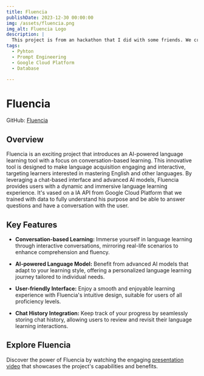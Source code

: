 ```yaml
---
title: Fluencia
publishDate: 2023-12-30 00:00:00
img: /assets/fluencia.png
img_alt: Fluencia Logo
description: |
  This project is from an hackathon that I did with some friends. We created a chatbot that is aimed to be a language learning tool.
tags:
  - Pyhton
  - Prompt Engineering
  - Google Cloud Platform
  - Database

---
```

# Fluencia

GitHub: [Fluencia](https://github.com/Bugz-gg/hackathon-n-1)

## Overview

Fluencia is an exciting project that introduces an AI-powered language learning tool with a focus on conversation-based learning. This innovative tool is designed to make language acquisition engaging and interactive, targeting learners interested in mastering English and other languages. By leveraging a chat-based interface and advanced AI models, Fluencia provides users with a dynamic and immersive language learning experience. It's vased on a IA API from Google Cloud Platform that we trained with data to fully understand his purpose and be able to answer questions and have a conversation with the user.

## Key Features

- **Conversation-based Learning:** Immerse yourself in language learning through interactive conversations, mirroring real-life scenarios to enhance comprehension and fluency.

- **AI-powered Language Model:** Benefit from advanced AI models that adapt to your learning style, offering a personalized language learning journey tailored to individual needs.

- **User-friendly Interface:** Enjoy a smooth and enjoyable learning experience with Fluencia's intuitive design, suitable for users of all proficiency levels.

- **Chat History Integration:** Keep track of your progress by seamlessly storing chat history, allowing users to review and revisit their language learning interactions.

## Explore Fluencia

Discover the power of Fluencia by watching the engaging [presentation video](https://m.youtube.com/watch?v=BVzzJzoFm8g&feature=youtu.be) that showcases the project's capabilities and benefits.